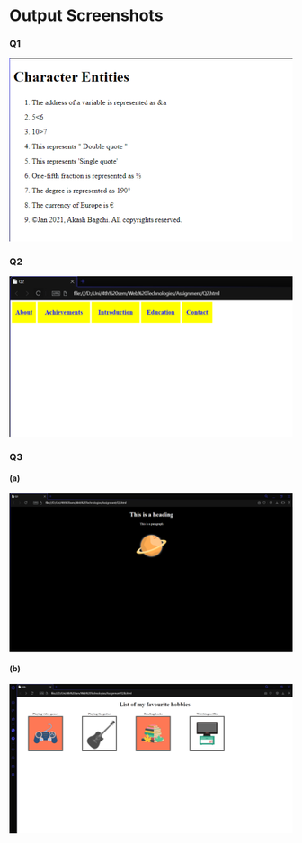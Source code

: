 # Output Screenshots

### Q1

![Q1](https://raw.githubusercontent.com/akashbagchi/WebTechnologies/main/Screenshots/image_2021-02-12_222025.png)

### Q2

![Q2](https://raw.githubusercontent.com/akashbagchi/WebTechnologies/main/Screenshots/image_2021-02-12_225323.png)

### Q3

#### (a)

![Q3a](https://raw.githubusercontent.com/akashbagchi/WebTechnologies/main/Screenshots/image_2021-02-12_230605.png)

#### (b)

![Q3b](https://raw.githubusercontent.com/akashbagchi/WebTechnologies/main/Screenshots/image_2021-02-12_233810.png)

